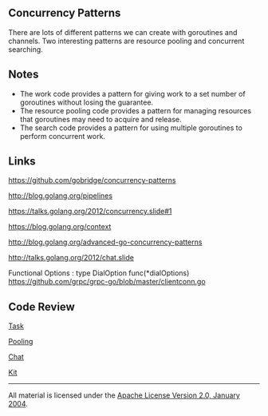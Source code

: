 ## Concurrency Patterns
There are lots of different patterns we can create with goroutines and channels. Two interesting patterns are resource pooling and concurrent searching.

## Notes

* The work code provides a pattern for giving work to a set number of goroutines without losing the guarantee.
* The resource pooling code provides a pattern for managing resources that goroutines may need to acquire and release.
* The search code provides a pattern for using multiple goroutines to perform concurrent work.

## Links

https://github.com/gobridge/concurrency-patterns

http://blog.golang.org/pipelines

https://talks.golang.org/2012/concurrency.slide#1

https://blog.golang.org/context

http://blog.golang.org/advanced-go-concurrency-patterns

http://talks.golang.org/2012/chat.slide

Functional Options : type DialOption func(*dialOptions)  
https://github.com/grpc/grpc-go/blob/master/clientconn.go

## Code Review

[Task](task)

[Pooling](pool)

[Chat](chat)

[Kit](https://github.com/ardanlabs/kit)
___
All material is licensed under the [Apache License Version 2.0, January 2004](http://www.apache.org/licenses/LICENSE-2.0).
